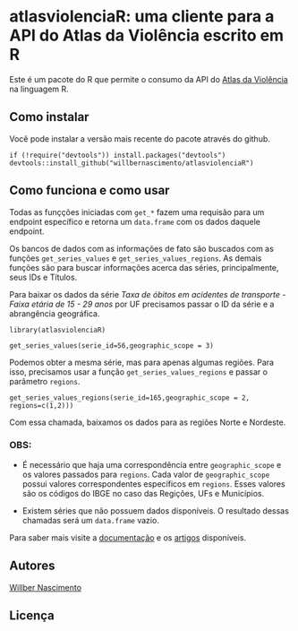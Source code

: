 # atlasviolenciaR: uma cliente para a API do Atlas da Violência escrito em R

Este é um pacote do R que permite o consumo da API do [Atlas da Violência](https://www.ipea.gov.br/atlasviolencia/) na linguagem R.



## Como instalar

Você pode instalar a versão mais recente do pacote através do github.

```
if (!require("devtools")) install.packages("devtools")
devtools::install_github("willbernascimento/atlasviolenciaR")
```

## Como funciona e como usar

Todas as funçções iniciadas com `get_*` fazem uma requisão para um endpoint específico e retorna um `data.frame` com os dados daquele endpoint. 

Os bancos de dados com as informações de fato são buscados com as funções `get_series_values` e `get_series_values_regions`. As demais funções são para buscar informações acerca das séries, principalmente, seus IDs e Títulos.

Para baixar os dados da série *Taxa de óbitos em acidentes de transporte - Faixa etária de 15 - 29 anos* por UF precisamos passar o ID da série e a abrangência geográfica.


```
library(atlasviolenciaR)

get_series_values(serie_id=56,geographic_scope = 3)

```

Podemos obter a mesma série, mas para apenas algumas regiões. Para isso, precisamos usar a função `get_series_values_regions` e passar o parâmetro `regions`.

```
get_series_values_regions(serie_id=165,geographic_scope = 2, regions=c(1,2)))

```

Com essa chamada, baixamos os dados para as regiões Norte e Nordeste. 


### OBS:

 - É necessário que haja uma correspondência entre `geographic_scope` e os valores passados para `regions`. Cada valor de `geographic_scope` possui valores correspondentes específicos em `regions`. Esses valores são os códigos do IBGE no caso das Regições, UFs e Municípios.

 - Existem séries que não possuem dados disponíveis. O resultado dessas chamadas será um `data.frame` vazio.
 

Para saber mais visite a [documentação]() e os [artigos]() disponíveis.


## Autores

[Willber Nascimento](wwww.willbernascimento.com)


## Licença



